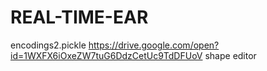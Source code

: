 # REAL-TIME-EAR
encodings2.pickle 
https://drive.google.com/open?id=1WXFX6iOxeZW7tuG6DdzCetUc9TdDFUoV
shape editor
